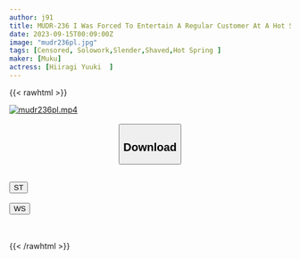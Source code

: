 ```yaml
---
author: j91
title: MUDR-236 I Was Forced To Entertain A Regular Customer At A Hot Spring Inn In The Countryside. A Beautiful Girl With A Shaved Pussy With A Short Hair Is A Kimoji Chi ○ Po And Strong ● Seeding Creampie Indulgence! Yuki Hiiragi
date: 2023-09-15T00:09:00Z
image: "mudr236pl.jpg"
tags: [Censored, Solowork,Slender,Shaved,Hot Spring	]
maker: [Muku]
actress: [Hiiragi Yuuki  ]
---
```



{{< rawhtml >}}

<div class="video" data-videoid="4z6evJbMQPSKQLX">
    <a href="javascript:;">
        <img src="https://my.j91.asia/posts/mudr236pl/mudr236pl.jpg" width="WIDTH" height="HEIGHT" alt="mudr236pl.mp4" loading="lazy">
    </a>
</div>

<script type="text/javascript" src="https://j91.asia/asset/on-demand-st.js"></script>

<br>
  <link rel="stylesheet" href="https://j91.asia/asset/bs5.css">
  
  <center>
  <button class="btn btn-primary" type="button" data-bs-toggle="collapse" data-bs-target=".multi-collapse" aria-expanded="false" aria-controls="multiCollapseExample1 multiCollapseExample2"><h2>Download</h2></button></center>
</p>
<div class="row">
  <div class="col">
    <div class="collapse multi-collapse" id="multiCollapseExample1">
      <div class="card card-body">
	      	      <br>
<div class="buttons">  
<a href="https://streamtape.to/v/4z6evJbMQPSKQLX"><button class="btn-hover color-3"><i class="fa fa-download"></i> ST</button></a></div>
    </div>
  </div>
</div>
  <div class="col">
    <div class="collapse multi-collapse" id="multiCollapseExample2">
      <div class="card card-body">
	      <br>
<div class="buttons">
    <a href="https://wolfstream.tv/1uy1ff2l9iqn"><button class="btn-hover color-9"><i class="fa fa-download"></i> WS</button></a></div>
<br><br>
      </div>
    </div>
  </div>
</div>

{{< /rawhtml >}}
